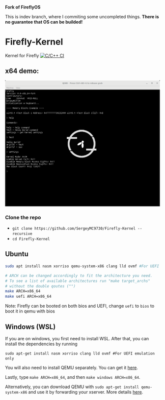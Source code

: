 **Fork of FireflyOS**

This is indev branch, where I commiting some uncompleted things. **There is no guarantee that OS can be builded!**

# Firefly-Kernel
Kernel for Firefly
[![C/C++ CI](https://github.com/SergeyMC9730/Firefly-Kernel/actions/workflows/c-cpp.yml/badge.svg?branch=indev)](https://github.com/SergeyMC9730/Firefly-Kernel/actions/workflows/c-cpp.yml)

## x64 demo:
![Firefly](docs/2021-09-25_144520.png)

### Clone the repo 
 * `git clone https://github.com/SergeyMC9730/Firefly-Kernel --recursive`
 * `cd Firefly-Kernel`

## Ubuntu 

```bash
sudo apt install nasm xorriso qemu-system-x86 clang lld ovmf #For UEFI emulation only
```

```bash
# ARCH can be changed accordingly to fit the architecture you need.
# To see a list of available architectures run "make target_archs"
# without the double qoutes ("")
make ARCH=x86_64
make uefi ARCH=x86_64
```
Note: Firefly can be booted on both bios and UEFI, change `uefi` to `bios` to boot it in qemu with bios


## Windows (WSL)

If you are on windows, you first need to install WSL. After that, you can install the dependencies by running 

```
sudo apt-get install nasm xorriso clang lld ovmf #For UEFI emulation only
```

You will also need to install QEMU separately. You can get it [here](https://www.qemu.org/download/).

Lastly, type `make ARCH=x86_64`, and then `make windows ARCH=x86_64`.

Alternatively, you can download QEMU with `sudo apt-get install qemu-system-x86` and use it by forwarding your xserver. More details [here](https://stackoverflow.com/questions/61110603/how-to-set-up-working-x11-forwarding-on-wsl2).

